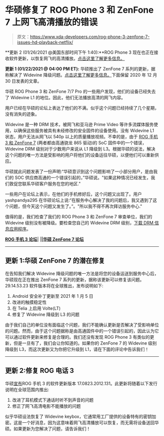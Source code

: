 # 华硕修复了 ROG Phone 3 和 ZenFone 7 上网飞高清播放的错误

> 原文：<https://www.xda-developers.com/rog-phone-3-zenfone-7-issues-hd-playback-netflix/>

**更新 2 (01/26/2021 @美国东部时间下午 1:40):**ROG Phone 3 现在也正在接收软件更新，以恢复网飞的高清播放。[点击这里了解更多信息。](#update2)

**更新 1 (01/22/2021 @ 04:00 PM ET):** 华硕推出了 ZenFone 7 系列的更新，据称解决了 Widevine 降级问题。[点击这里了解更多信息。](#update1)下面保留 2020 年 12 月 30 日发表的文章。

华硕 ROG Phone 3 和 ZenFone 7/7 Pro 的一些用户发现，他们的设备已经失去了 Widevine L1 的地位。因此，他们无法播放高清的网飞内容。

用户已经在华硕的论坛上表达了他们的不满。似乎这个问题已经持续了几个星期，没有消失的迹象。

Widevine 是一种 DRM 技术，被网飞和亚马逊 Prime Video 等许多流媒体服务使用，以确保这些服务被具有未经修改的安全固件的设备使用。没有 Widevine L1 状态，用户无法从网飞以 540p 以上的质量播放视频。不幸的是，由于 [ROG 手机 3 和 ZenFone 7](https://www.xda-developers.com/asus-zenfone-7-pro-rog-phone-3-update-security-patches-bug-fixes/) (两者都由高通骁龙 865 驱动)的 SoC 固件中的一个错误，Widevine DRM 级别对于少数用户来说从 L1 降级到 L3。根据华硕的说法，解决这个问题的唯一方法是受影响的用户将他们的设备运往华硕，以便他们可以重新供应。

华硕就此问题发表了一份声明:“华硕意识到这个问题影响了一小部分用户，是由我们的 SOC 供应商高通的一个错误引起的，”华硕说。"如果这种情况已经发生，我们敦促您联系华硕客户服务在您的地区."

一些用户在论坛上表示，在他们的手机修好后，这个问题又出现了。用户 yashpandya295 在华硕论坛上说:“在服务中心解决了我的问题后，我又遇到了这个问题，但今天这个问题又发生了。”。"所以我不得不再次拜访服务中心."

值得的是，我们检查了我们的 ROG Phone 3 和 ZenFone 7 审查单位，我们的 Widevine 级别没有被降级。要检查您自己的 Widevine DRM 级别，[下载 DRM 信息应用程序](https://play.google.com/store/apps/details?id=com.androidfung.drminfo)。

**[ROG 手机 3 论坛](https://forum.xda-developers.com/c/asus-rog-phone-3.11025/)**| |**|[华硕 ZenFone 7 论坛](https://forum.xda-developers.com/c/asus-zenfone-7-7-pro.11393/)**

* * *

## 更新 1:华硕 ZenFone 7 的潜在修复

在告知我们解决 Widevine 降级问题的唯一方法是将您的设备运送到服务中心后，华硕现在正在推出 ZenFone 7 系列的更新，据称该更新可以修复该问题。29.14.53.23 软件版本将在全球推出，发布说明如下:

1.  Android 安全补丁更新至 2021 年 1 月 5 日
2.  改进的触摸稳定性
3.  在 Telia 上启用 Volte(LT)
4.  修复了 Widevine 降级到 L3 的问题

由于我们自己的单位没有面临这个问题，我们不能确认更新是否解决了受影响单位的问题。然而，由于这个问题据称是由高通固件中的一个错误引起的，因此认为它可以通过软件更新来修复是合理的。我们还没有发现 ROG Phone 3 有类似的更新，但是一旦有了，我们会让你知道的。如果你的 ZenFone 7 的 Widevine 级别降级到 L3，而这次更新又为你把它升级到 L1，请在下面的评论中告诉我们！

* * *

## 更新 2:修复 ROG 电话 3

华硕[宣布](https://zentalk.asus.com/en/discussion/43949/210125-rog-phone-3-zs661ks-ww-17-0823-2012-131)ROG 手机 3 的软件更新版本 17.0823.2012.131。此更新将随着以下发行说明在全球范围内推出:

1.  改进了耳机模式下通话时听不到声音的问题
2.  修正了网飞高清电影不能播放的问题

似乎华硕设法恢复了 Widevine keybox，它通常用工厂提供的设备特有的密钥加密。这是一个好消息，因为这意味着网飞高清播放可以恢复，而无需将设备送回华硕。如果更新为您解决了问题，请告诉我们！